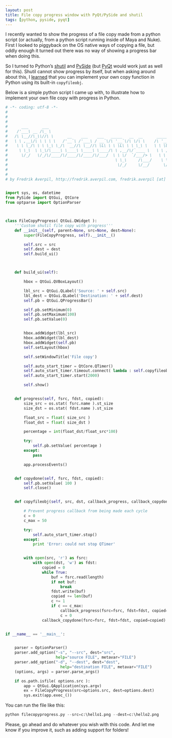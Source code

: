 ```yaml
---
layout: post
title: File copy progress window with PyQt/PySide and shutil
tags: [python, pyside, pyqt]
---
```


I recently wanted to show the progress of a file copy made from a python script (or actually, from a python script running inside of Maya and Nuke). First I looked to piggyback on the OS native ways of copying a file, but oddly enough it turned out there was no way of showing a progress bar when doing this.

<!--more-->

So I turned to Python’s [shutil](https://docs.python.org/2/library/shutil.html) and [PySide](https://wiki.qt.io/Category:LanguageBindings::PySide) (but [PyQt](http://www.riverbankcomputing.co.uk/software/pyqt/intro) would work just as well for this). Shutil cannot show progress by itself, but when asking around about this, I [learned](http://stackoverflow.com/questions/29967487/get-progress-back-from-shutil-file-copy-thread) that you can implement your own copy function in Python using its built-in `copyfileobj`.

Below is a simple python script I came up with, to illustrate how to implement your own file copy with progress in Python.

```python
# -*- coding: utf-8 -*-
#
#
#
#	   ___      ___                                                                                                        
#	 /'___\ __ /\_ \                                                                                                       
#	/\ \__//\_\\//\ \      __    ___    ___   _____   __  __      _____   _ __   ___      __   _ __    __    ____    ____  
#	\ \ ,__\/\ \ \ \ \   /'__`\ /'___\ / __`\/\ '__`\/\ \/\ \    /\ '__`\/\`'__\/ __`\  /'_ `\/\`'__\/'__`\ /',__\  /',__\
#	 \ \ \_/\ \ \ \_\ \_/\  __//\ \__//\ \L\ \ \ \L\ \ \ \_\ \   \ \ \L\ \ \ \//\ \L\ \/\ \L\ \ \ \//\  __//\__, `\/\__, `\
#	  \ \_\  \ \_\/\____\ \____\ \____\ \____/\ \ ,__/\/`____ \   \ \ ,__/\ \_\\ \____/\ \____ \ \_\\ \____\/\____/\/\____/
#	   \/_/   \/_/\/____/\/____/\/____/\/___/  \ \ \/  `/___/> \   \ \ \/  \/_/ \/___/  \/___L\ \/_/ \/____/\/___/  \/___/
#	                                            \ \_\     /\___/    \ \_\                 /\____/                          
#	                                             \/_/     \/__/      \/_/                 \_/__/                           
#
#
# by Fredrik Averpil, http://fredrik.averpil.com, fredrik.averpil [at] gmail.com


import sys, os, datetime
from PySide import QtGui, QtCore
from optparse import OptionParser



class FileCopyProgress( QtGui.QWidget ):
	'''Custom shutil file copy with progress'''
	def __init__(self, parent=None, src=None, dest=None):
		super(FileCopyProgress, self).__init__()

		self.src = src
		self.dest = dest
		self.build_ui()



	def build_ui(self):

		hbox = QtGui.QVBoxLayout()

		lbl_src = QtGui.QLabel('Source: ' + self.src)
		lbl_dest = QtGui.QLabel('Destination: ' + self.dest)
		self.pb = QtGui.QProgressBar()

		self.pb.setMinimum(0)
		self.pb.setMaximum(100)
		self.pb.setValue(0)


		hbox.addWidget(lbl_src)
		hbox.addWidget(lbl_dest)
		hbox.addWidget(self.pb)
		self.setLayout(hbox)

		self.setWindowTitle('File copy')

		self.auto_start_timer = QtCore.QTimer()
		self.auto_start_timer.timeout.connect( lambda : self.copyfileobj( src=self.src, dst=self.dest, callback_progress=self.progress, callback_copydone=self.copydone )  )
		self.auto_start_timer.start(2000)

		self.show()


	def progress(self, fsrc, fdst, copied):
		size_src = os.stat( fsrc.name ).st_size
		size_dst = os.stat( fdst.name ).st_size

		float_src = float( size_src )
		float_dst = float( size_dst )

		percentage = int(float_dst/float_src*100)

		try:
			self.pb.setValue( percentage )
		except:
			pass

		app.processEvents()


	def copydone(self, fsrc, fdst, copied):
		self.pb.setValue( 100 )
		self.close()


	def copyfileobj(self, src, dst, callback_progress, callback_copydone, length=8*1024):

		# Prevent progress callback from being made each cycle
		c = 0
		c_max = 50

		try:
			self.auto_start_timer.stop()
		except:
			print 'Error: could not stop QTimer'


		with open(src, 'r') as fsrc:
			with open(dst, 'w') as fdst:
				copied = 0
				while True:
					buf = fsrc.read(length)
					if not buf:
						break
					fdst.write(buf)
					copied += len(buf)
					c += 1
					if c == c_max:
						callback_progress(fsrc=fsrc, fdst=fdst, copied=copied)
						c = 0
				callback_copydone(fsrc=fsrc, fdst=fdst, copied=copied)


if __name__ == '__main__':


	parser = OptionParser()
	parser.add_option("-s", "--src", dest="src",
					  help="source FILE", metavar="FILE")
	parser.add_option("-d", "--dest", dest="dest",
		 				help="destination FILE", metavar="FILE")
	(options, args) = parser.parse_args()

	if os.path.isfile( options.src ):
		app = QtGui.QApplication(sys.argv)
		ex = FileCopyProgress(src=options.src, dest=options.dest)
		sys.exit(app.exec_())
```


You can run the file like this:

```python
python filecopyprogress.py --src=c:\hello1.png --dest=c:\hello2.png
```

Please, go ahead and do whatever you wish with this code. And let me know if you improve it, such as adding support for folders!

